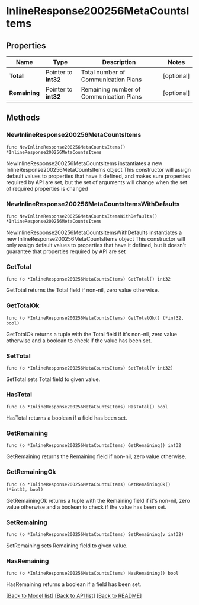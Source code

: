 # InlineResponse200256MetaCountsItems

## Properties

Name | Type | Description | Notes
------------ | ------------- | ------------- | -------------
**Total** | Pointer to **int32** | Total number of Communication Plans | [optional] 
**Remaining** | Pointer to **int32** | Remaining number of Communication Plans | [optional] 

## Methods

### NewInlineResponse200256MetaCountsItems

`func NewInlineResponse200256MetaCountsItems() *InlineResponse200256MetaCountsItems`

NewInlineResponse200256MetaCountsItems instantiates a new InlineResponse200256MetaCountsItems object
This constructor will assign default values to properties that have it defined,
and makes sure properties required by API are set, but the set of arguments
will change when the set of required properties is changed

### NewInlineResponse200256MetaCountsItemsWithDefaults

`func NewInlineResponse200256MetaCountsItemsWithDefaults() *InlineResponse200256MetaCountsItems`

NewInlineResponse200256MetaCountsItemsWithDefaults instantiates a new InlineResponse200256MetaCountsItems object
This constructor will only assign default values to properties that have it defined,
but it doesn't guarantee that properties required by API are set

### GetTotal

`func (o *InlineResponse200256MetaCountsItems) GetTotal() int32`

GetTotal returns the Total field if non-nil, zero value otherwise.

### GetTotalOk

`func (o *InlineResponse200256MetaCountsItems) GetTotalOk() (*int32, bool)`

GetTotalOk returns a tuple with the Total field if it's non-nil, zero value otherwise
and a boolean to check if the value has been set.

### SetTotal

`func (o *InlineResponse200256MetaCountsItems) SetTotal(v int32)`

SetTotal sets Total field to given value.

### HasTotal

`func (o *InlineResponse200256MetaCountsItems) HasTotal() bool`

HasTotal returns a boolean if a field has been set.

### GetRemaining

`func (o *InlineResponse200256MetaCountsItems) GetRemaining() int32`

GetRemaining returns the Remaining field if non-nil, zero value otherwise.

### GetRemainingOk

`func (o *InlineResponse200256MetaCountsItems) GetRemainingOk() (*int32, bool)`

GetRemainingOk returns a tuple with the Remaining field if it's non-nil, zero value otherwise
and a boolean to check if the value has been set.

### SetRemaining

`func (o *InlineResponse200256MetaCountsItems) SetRemaining(v int32)`

SetRemaining sets Remaining field to given value.

### HasRemaining

`func (o *InlineResponse200256MetaCountsItems) HasRemaining() bool`

HasRemaining returns a boolean if a field has been set.


[[Back to Model list]](../README.md#documentation-for-models) [[Back to API list]](../README.md#documentation-for-api-endpoints) [[Back to README]](../README.md)


